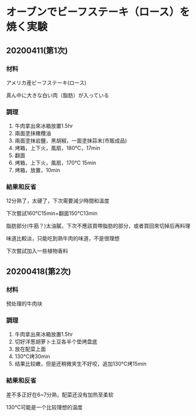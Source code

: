 # オーブンでビーフステーキ（ロース）を焼く実験

## 20200411(第1次)
### 材料
アメリカ産ビーフステーキ(ロース)

真ん中に大きな白い肉（脂肪）が入っている

### 調理
1. 牛肉拿出來冰箱放置1.5hr
1. 兩面塗抹橄欖油
1. 兩面塗抹岩鹽，黑胡椒，一面塗抹蒜末(市販成品)
1. 烤箱，上下火，風扇，180℃，17min
1. 翻面
1. 烤箱，上下火，風扇，170℃ 15min
1. 烤箱，放置，10min

### 結果和反省
12分熟了，太硬了，下次需要減少時間和溫度

下次嘗試160℃15min+翻面150℃13min

脂肪部分(牛筋？)太油膩，下次不應該買帶脂肪的部分，或者買回來切掉后再料理

味道比較淡，只能吃到熟牛肉的味道，不是很理想

下次嘗試加入一些植物香料

## 20200418(第2次)
### 材料
预处理的牛肉块

### 調理
1. 牛肉拿出來冰箱放置1.5hr
1. 切好洋葱胡萝卜土豆各半个垫烤盘底
1. 放在配菜上面
1. 130℃烤30min
1. 结果比较嫩，但是还稍微夹生不好咬，追加130℃烤15min

### 結果和反省
差不多正好在6~7分熟，配菜还没有加热至柔软

130℃可能是一个比较理想的温度
